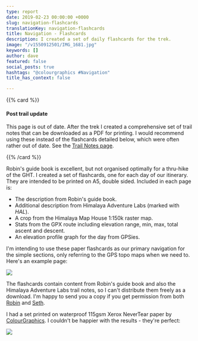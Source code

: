 ```yaml
---
type: report
date: 2019-02-23 00:00:00 +0000
slug: navigation-flashcards
translationKey: navigation-flashcards
title: Navigation - Flashcards
description: I created a set of daily flashcards for the trek.
image: "/v1550912501/IMG_1681.jpg"
keywords: []
author: dave
featured: false
social_posts: true
hashtags: "@colourgraphics #Navigation"
title_has_context: false

---
```


{{% card %}}

#### Post trail update

This page is out of date. After the trek I created a comprehensive set of trail notes that can be downloaded as a PDF 
for printing. I would recommend using these instead of the flashcards detailed below, which were often rather out of 
date. See the [Trail Notes page](/expeditions/great-himalaya-trail/trail-notes/).

{{% /card %}}

Robin's guide book is excellent, but not organised optimally for a thru-hike of the GHT. I created a set of flashcards, one for each day of our itinerary. They are intended to be printed on A5, double sided. Included in each page is:

* The description from Robin's guide book.
* Additional description from Himalaya Adventure Labs (marked with _HAL_).
* A crop from the Himalaya Map House 1:150k raster map.
* Stats from the GPX route including elevation range, min, max, total ascent and descent.
* An elevation profile graph for the day from GPSies.

I'm intending to use these paper flashcards as our primary navigation for the simple sections, only referring to the GPS topo maps when we need to. Here's an example page:

![](https://res.cloudinary.com/wildernessprime/image/upload/w_1500,dpr_auto/v1550912095/example-999.jpg)

The flashcards contain content from Robin's guide book and also the Himalaya Adventure Labs trail notes, so I can't distribute them freely as a download. I'm happy to send you a copy if you get permission from both [Robin](http://www.greathimalayatrail.com/contactUs.php) and [Seth](https://www.himalayanadventurelabs.com/contact-us/).

I had a set printed on waterproof 115gsm Xerox NeverTear paper by [ColourGraphics](https://www.colourgraphics.com/). I couldn't be happier with the results - they're perfect:

![](https://res.cloudinary.com/wildernessprime/image/upload/w_800,dpr_auto/v1550912501/IMG_1681.jpg)